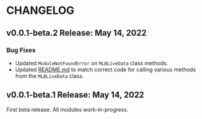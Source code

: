 # CHANGELOG

## **v0.0.1-beta.2 Release: May 14, 2022**
### Bug Fixes
- Updated `ModuleNotFoundError` on `MLBLiveData` class methods.
- Updated [README.md](README.md) to match correct code for calling various methods from the `MLBLiveData` class.

## **v0.0.1-beta.1 Release: May 14, 2022**
First beta release. All modules work-in-progress.
